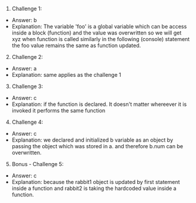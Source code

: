 1. Challenge 1:
  - Answer: b
  - Explanation: The variable 'foo' is a global variable which can be access inside a block (function) and the value was overwritten so we will get xyz when function is called similarly in the following (console) statement the foo value remains the same as function updated.


2. Challenge 2:
  - Answer: a
  - Explanation: same applies as the challenge 1


3. Challenge 3:
  - Answer: c
  - Explanation: if the function is declared. It doesn't matter whereever it is invoked it performs the same function


4. Challenge 4:
  - Answer: c
  - Explanation: we declared and initialized b variable as an object by passing the object which was stored in a. and therefore b.num can be overwritten.


5. Bonus - Challenge 5:
  - Answer: c 
  - Explanation: because the rabbit1 object is updated by first statement inside a function and rabbit2 is taking the hardcoded value inside a function.
